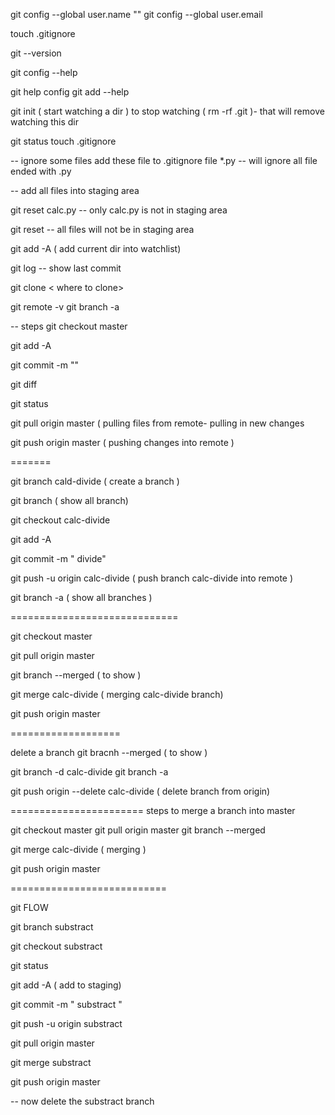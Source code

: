  git config --global user.name ""
 git config --global user.email
 
 touch .gitignore
 
 git --version

git config --help

git help config
git add --help

git init ( start watching a dir )
to stop watching ( rm -rf .git )- that will remove watching this dir

git status
touch .gitignore

-- ignore some files
add these file to .gitignore file
*.py -- will ignore all file ended with .py

-- add all files into staging area

git reset calc.py   -- only calc.py is not in staging area

git reset -- all files will not be in staging area

git add -A ( add current dir into watchlist)

git log -- show last commit

git clone <url > < where to clone>

git remote -v 
git branch -a

-- steps
git checkout master

git add -A

git commit -m ""

git diff

git status

git pull origin master ( pulling files from remote- pulling in new changes

git push origin master ( pushing changes into remote )


=======

git branch cald-divide ( create a branch )

git branch ( show all branch)

git checkout calc-divide

git add -A

git commit -m " divide"

git push -u origin calc-divide  ( push branch calc-divide into remote )

git branch -a ( show all branches )

=============================

git checkout master

git pull origin master

git branch --merged ( to show )

git merge calc-divide ( merging calc-divide branch)

git push origin master

===================

delete a branch
git bracnh --merged ( to show )

git branch -d calc-divide
 git branch -a

git push origin --delete calc-divide ( delete branch from origin)


=======================
steps to merge a branch into master

git checkout master
git pull origin master
git branch --merged

git merge calc-divide ( merging )

git push origin  master

===========================

 git FLOW

 git branch substract

 git checkout substract

 git status

 git add -A ( add to staging)

 git commit -m " substract "

 git push -u origin substract

 git pull origin master

 git merge substract

 git push origin master


 -- now delete the substract branch



